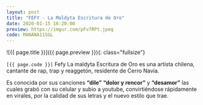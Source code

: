 ```yaml
---
layout: post
title: "FEFY - La Maldyta Escritura de Oro"
date: 2020-01-15 16:20:00
preview: https://imgur.com/pFv7RPt.jpeg
code: MANANA11SGL
---
```


![{{ page.title }}]({{ page.preview }}){: class="fullsize"}

`[{{ page.code }}]` Fefy La maldyta Escritura de Oro es una artista chilena, cantante de rap, trap y reaggetón, residente de Cerro Navia.

Es conocida por sus canciones **“dile”** **“dolor y rencor”** y **“desamor”** las cuales grabó con su celular y subio a youtube, convirtiéndose rápidamente en virales, por la calidad de sus letras y el nuevo estilo que trae.
